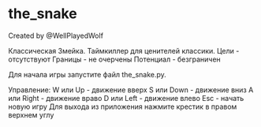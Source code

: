 # the_snake
Created by @WellPlayedWolf

Классическая Змейка.
Таймкиллер для ценителей классики.
Цели - отсутствуют
Границы - не очерчены
Потенциал - безграничен

Для начала игры запустите файл the_snake.py.

Управление:
    W или Up - движение вверх
    S или Down - движение вниз
    A или Right - движение враво
    D или Left - движение влево
    Esc - начать новую игру
    Для выхода из приложения нажмите крестик в правом верхнем углу
